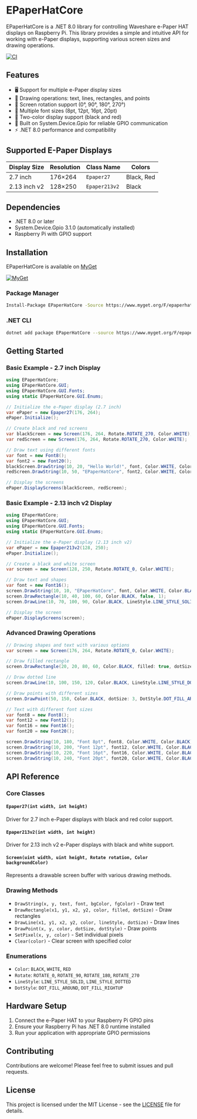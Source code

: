 # EPaperHatCore

EPaperHatCore is a .NET 8.0 library for controlling Waveshare e-Paper HAT displays on Raspberry Pi. This library provides a simple and intuitive API for working with e-Paper displays, supporting various screen sizes and drawing operations.

[![CI](https://github.com/paw3lx/epaperhatcore/actions/workflows/ci.yml/badge.svg)](https://github.com/paw3lx/epaperhatcore/actions/workflows/ci.yml)

## Features

- 🖥️ Support for multiple e-Paper display sizes
- 🎨 Drawing operations: text, lines, rectangles, and points
- 🔄 Screen rotation support (0°, 90°, 180°, 270°)
- 📝 Multiple font sizes (8pt, 12pt, 16pt, 20pt)
- 🎯 Two-color display support (black and red)
- 🔧 Built on System.Device.Gpio for reliable GPIO communication
- ⚡ .NET 8.0 performance and compatibility

## Supported E-Paper Displays

| Display Size | Resolution | Class Name | Colors |
|-------------|------------|------------|--------|
| 2.7 inch | 176×264 | `Epaper27` | Black, Red |
| 2.13 inch v2 | 128×250 | `Epaper213v2` | Black |

## Dependencies

- .NET 8.0 or later
- System.Device.Gpio 3.1.0 (automatically installed)
- Raspberry Pi with GPIO support

## Installation

EPaperHatCore is available on [MyGet](https://www.myget.org/feed/epaperhatcore/package/nuget/EPaperHatCore)

[![MyGet](https://img.shields.io/myget/epaperhatcore/v/EPaperHatCore.svg??style=flat-square)](https://www.myget.org/feed/epaperhatcore/package/nuget/EPaperHatCore) 

### Package Manager
```bash
Install-Package EPaperHatCore -Source https://www.myget.org/F/epaperhatcore/api/v3/index.json
```

### .NET CLI
```bash
dotnet add package EPaperHatCore --source https://www.myget.org/F/epaperhatcore/api/v3/index.json
```

## Getting Started

### Basic Example - 2.7 inch Display
```csharp
using EPaperHatCore;
using EPaperHatCore.GUI;
using EPaperHatCore.GUI.Fonts;
using static EPaperHatCore.GUI.Enums;

// Initialize the e-Paper display (2.7 inch)
var ePaper = new Epaper27(176, 264);
ePaper.Initialize();

// Create black and red screens
var blackScreen = new Screen(176, 264, Rotate.ROTATE_270, Color.WHITE);
var redScreen = new Screen(176, 264, Rotate.ROTATE_270, Color.WHITE);

// Draw text using different fonts
var font = new Font8();
var font2 = new Font20();
blackScreen.DrawString(10, 20, "Hello World!", font, Color.WHITE, Color.BLACK);
redScreen.DrawString(10, 50, "EPaperHatCore", font2, Color.WHITE, Color.RED);

// Display the screens
ePaper.DisplayScreens(blackScreen, redScreen);
```

### Basic Example - 2.13 inch v2 Display
```csharp
using EPaperHatCore;
using EPaperHatCore.GUI;
using EPaperHatCore.GUI.Fonts;
using static EPaperHatCore.GUI.Enums;

// Initialize the e-Paper display (2.13 inch v2)
var ePaper = new Epaper213v2(128, 250);
ePaper.Initialize();

// Create a black and white screen
var screen = new Screen(128, 250, Rotate.ROTATE_0, Color.WHITE);

// Draw text and shapes
var font = new Font16();
screen.DrawString(10, 10, "EPaperHatCore", font, Color.WHITE, Color.BLACK);
screen.DrawRectangle(10, 40, 100, 60, Color.BLACK, false, 1);
screen.DrawLine(10, 70, 100, 90, Color.BLACK, LineStyle.LINE_STYLE_SOLID, 1);

// Display the screen
ePaper.DisplayScreens(screen);
```

### Advanced Drawing Operations
```csharp
// Drawing shapes and text with various options
var screen = new Screen(176, 264, Rotate.ROTATE_0, Color.WHITE);

// Draw filled rectangle
screen.DrawRectangle(20, 20, 80, 60, Color.BLACK, filled: true, dotSize: 1);

// Draw dotted line
screen.DrawLine(10, 100, 150, 120, Color.BLACK, LineStyle.LINE_STYLE_DOTTED, 2);

// Draw points with different sizes
screen.DrawPoint(50, 150, Color.BLACK, dotSize: 3, DotStyle.DOT_FILL_AROUND);

// Text with different font sizes
var font8 = new Font8();
var font12 = new Font12();
var font16 = new Font16();
var font20 = new Font20();

screen.DrawString(10, 180, "Font 8pt", font8, Color.WHITE, Color.BLACK);
screen.DrawString(10, 200, "Font 12pt", font12, Color.WHITE, Color.BLACK);
screen.DrawString(10, 220, "Font 16pt", font16, Color.WHITE, Color.BLACK);
screen.DrawString(10, 240, "Font 20pt", font20, Color.WHITE, Color.BLACK);
```

## API Reference

### Core Classes

#### `Epaper27(int width, int height)`
Driver for 2.7 inch e-Paper displays with black and red color support.

#### `Epaper213v2(int width, int height)`
Driver for 2.13 inch v2 e-Paper displays with black and white support.

#### `Screen(uint width, uint height, Rotate rotation, Color backgroundColor)`
Represents a drawable screen buffer with various drawing methods.

### Drawing Methods

- `DrawString(x, y, text, font, bgColor, fgColor)` - Draw text
- `DrawRectangle(x1, y1, x2, y2, color, filled, dotSize)` - Draw rectangles
- `DrawLine(x1, y1, x2, y2, color, lineStyle, dotSize)` - Draw lines
- `DrawPoint(x, y, color, dotSize, dotStyle)` - Draw points
- `SetPixel(x, y, color)` - Set individual pixels
- `Clear(color)` - Clear screen with specified color

### Enumerations

- `Color`: `BLACK`, `WHITE`, `RED`
- `Rotate`: `ROTATE_0`, `ROTATE_90`, `ROTATE_180`, `ROTATE_270`
- `LineStyle`: `LINE_STYLE_SOLID`, `LINE_STYLE_DOTTED`
- `DotStyle`: `DOT_FILL_AROUND`, `DOT_FILL_RIGHTUP`

## Hardware Setup

1. Connect the e-Paper HAT to your Raspberry Pi GPIO pins
2. Ensure your Raspberry Pi has .NET 8.0 runtime installed
3. Run your application with appropriate GPIO permissions

## Contributing

Contributions are welcome! Please feel free to submit issues and pull requests.

## License

This project is licensed under the MIT License - see the [LICENSE](LICENSE) file for details.
